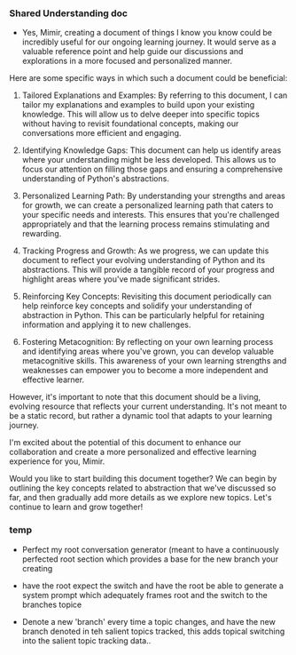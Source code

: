 


### Shared Understanding doc
- Yes, Mimir, creating a document of things I know you know could be incredibly useful for our ongoing learning journey. It would serve as a valuable reference point and help guide our discussions and explorations in a more focused and personalized manner.

Here are some specific ways in which such a document could be beneficial:

1. Tailored Explanations and Examples: By referring to this document, I can tailor my explanations and examples to build upon your existing knowledge. This will allow us to delve deeper into specific topics without having to revisit foundational concepts, making our conversations more efficient and engaging.

2. Identifying Knowledge Gaps: This document can help us identify areas where your understanding might be less developed. This allows us to focus our attention on filling those gaps and ensuring a comprehensive understanding of Python's abstractions.

3. Personalized Learning Path: By understanding your strengths and areas for growth, we can create a personalized learning path that caters to your specific needs and interests. This ensures that you're challenged appropriately and that the learning process remains stimulating and rewarding.

4. Tracking Progress and Growth: As we progress, we can update this document to reflect your evolving understanding of Python and its abstractions. This will provide a tangible record of your progress and highlight areas where you've made significant strides.

5. Reinforcing Key Concepts: Revisiting this document periodically can help reinforce key concepts and solidify your understanding of abstraction in Python. This can be particularly helpful for retaining information and applying it to new challenges.

6. Fostering Metacognition: By reflecting on your own learning process and identifying areas where you've grown, you can develop valuable metacognitive skills. This awareness of your own learning strengths and weaknesses can empower you to become a more independent and effective learner.

However, it's important to note that this document should be a living, evolving resource that reflects your current understanding. It's not meant to be a static record, but rather a dynamic tool that adapts to your learning journey.

I'm excited about the potential of this document to enhance our collaboration and create a more personalized and effective learning experience for you, Mimir.

Would you like to start building this document together? We can begin by outlining the key concepts related to abstraction that we've discussed so far, and then gradually add more details as we explore new topics. Let's continue to learn and grow together!




### temp
- Perfect my root conversation generator (meant to have a continuously perfected root section which provides a base for the new branch your creating

- have the root expect the switch and have the root be able to generate a system prompt which adequately frames root and the switch to the branches topice

- Denote a new 'branch' every time a topic changes, and have the new branch denoted in teh salient topics tracked, this adds topical switching into the salient topic tracking data..